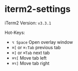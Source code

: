 # iterm2-settings

iTerm2 Version: `v3.3.1`

Hot-Keys:

- `⌥ Space` Open overlay window
- `⌘[` or `⌘⇧Tab` previous tab
- `⌘]` or `⌘Tab` next tab
- `⌘⌥[` Move tab left
- `⌘⌥]` Move tab right
